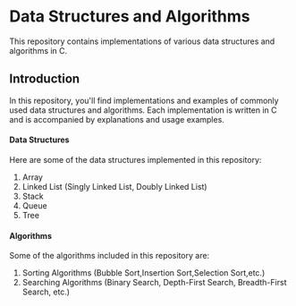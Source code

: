 <h1>Data Structures and Algorithms</h1>

This repository contains implementations of various data structures and algorithms in C.

<h2>Introduction</h2>

In this repository, you'll find implementations and examples of commonly used data structures and algorithms. Each implementation is written in C and is accompanied by explanations and usage examples.

<h4>Data Structures</h4>

Here are some of the data structures implemented in this repository:

  <ol>
    <li>Array</li>
    <li>Linked List (Singly Linked List, Doubly Linked List)</li>
    <li> Stack</li>
    <li> Queue</li>
    <li>Tree </li>
 </ol>

<h4>Algorithms</h4>

Some of the algorithms included in this repository are:
<ol>
   <li>Sorting Algorithms (Bubble Sort,Insertion Sort,Selection Sort,etc.) </li>
   <li>Searching Algorithms (Binary Search, Depth-First Search, Breadth-First Search, etc.)
 </li>
</ol>



